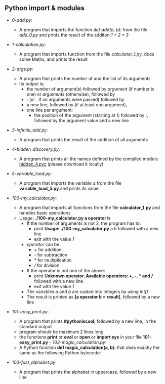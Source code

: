 ## Python import & modules
- *0-add.py*:
  - A program that imports the function _def add(a, b):_ from the file *add_0.py* and prints the result of the additon *1 + 2 = 3*
  
- *1-calculation.py*:
  - A program that imports function from the file _calculator_1.py_, does some Maths, and prints the result
  
- *2-args.py*:
  - A program that prints the number of and the list of its arguments
  - Its output is:
    - the number of argument(s) followed by _argument_ (if number is one) or _arguments_ (otherwise), followed by
    - *:* (or *.* if no arguments were passed) followed by
    - a new line, followed by (if at least one argument),
    - one line per argument:
      - the position of the argument (starting at _1_) followed by _:_, followed by the argument value and a new line
      
- *3-infinite_add.py*:
  - A program that prints the result of the addition of all arguments
- *4-hidden_discovery.py*:
  - A program that prints all the names defined by the compiled module [hidden_4.pyc](https://github.com/holbertonschool/0x02.py/raw/master/hidden_4.pyc) (please download it locally) 
- *5-variable_load.py*:
  - A program that imports the variable *a* from the file **variable_load_5.py** and prints its value
- *100-my_calculator.py*:
  - A program that imports all functions from the file **calculator_1.py** and handles basic operations
  - Usage: **./100-my_calculator.py a operator b**
    - If the number of arguments is not 3, the program has to:
      - print **Usage: ./100-my_calculator.py** a <operator> b followed with a new line
      - exit with the value _1_
    - _operator_ can be:
      - _+_ for addition
      - _-_ for subtraction
      - _*_ for multiplication
      - _/_ for division
    - If the operator is not one of the above:
      - print **Unknown operator. Available operators: +, -, * and /** followed with a new line
      - exit with the value _1_
    - The variables _a_ and _b_ are casted into integers by using _int()_ 
    - The result is printed as **[a operator b = result]**, followed by a new line
- *101-easy_print.py*: 
  - A program that prints **#pythoniscool**, followed by a new line, in the standard output
  - program should be maximum 2 lines long
  - the functions **print** or **eval** or **open** or **import sys** in your file **101-easy_print.py**
-`*102-magic_calculation.py*:
  - A Python function **def magic_calculation(a, b):** that does exactly the same as the following Python bytecode:
- *103-fast_alphabet.py*:
  - A program that prints the alphabet in uppercase, followed by a new line
